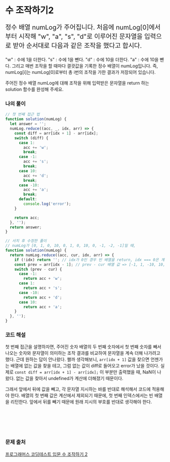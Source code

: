 # 수 조작하기2

<p style='font-size: 20px'>정수 배열 numLog가 주어집니다. 처음에 numLog[0]에서 부터 시작해 "w", "a", "s", "d"로 이루어진 문자열을 입력으로 받아 순서대로 다음과 같은 조작을 했다고 합시다.

"w" : 수에 1을 더한다.
"s" : 수에 1을 뺀다.
"d" : 수에 10을 더한다.
"a" : 수에 10을 뺀다.
그리고 매번 조작을 할 때마다 결괏값을 기록한 정수 배열이 numLog입니다. 즉, numLog[i]는 numLog[0]로부터 총 i번의 조작을 가한 결과가 저장되어 있습니다.

주어진 정수 배열 numLog에 대해 조작을 위해 입력받은 문자열을 return 하는 solution 함수를 완성해 주세요.</p>

### 나의 풀이

```javascript
// 첫 번째 접근 법
function solution(numLog) {
  let answer = '';
  numLog.reduce((acc, _, idx, arr) => {
    const diff = arr[idx + 1] - arr[idx];
    switch (diff) {
      case 1:
        acc += 'w';
        break;
      case -1:
        acc += 's';
        break;
      case 10:
        acc += 'd';
        break;
      case -10:
        acc += 'a';
        break;
      default:
        console.log('error');
    }

    return acc;
  }, '');
  return answer;
}

// 서치 후 수정한 풀이
// numLog가 [0, 1, 0, 10, 0, 1, 0, 10, 0, -1, -2, -1]일 때,
function solution(numLog) {
  return numLog.reduce((acc, cur, idx, arr) => {
    if (!idx) return ''; // idx가 0인 경우 빈 배열을 return, idx === 0은 계산에서 제외.
    const prev = arr[idx - 1]; // prev - cur 배열 값 => [-1, 1, -10, 10, -1, 1, -10, 10, 1, 1, -1]
    switch (prev - cur) {
      case -1:
        return acc + 'w';
      case 1:
        return acc + 's';
      case -10:
        return acc + 'd';
      case 10:
        return acc + 'a';
    }
  }, '');
}
```

### 코드 해설

첫 번째 접근을 설명하자면, 주어진 숫자 배열의 두 번째 숫자에서 첫 번째 숫자를 빼서 나오는 숫자와 문자열이 의미하는 조작 결과를 비교하여
문자열을 계속 더해 나가려고 했다. 근데 원하는 답이 안나왔다. 왤까 생각해보니, `arr[idx + 1]` 값을 찾으면 언젠가는 배열에 없는 값을 찾을 테고,
그럼 없는 값이 diff로 들어오고 error가 났을 것이다. 실제로 `const diff = arr[idx + 1] - arr[idx];` 이 부분만 출력했을 때, NaN이 나왔다.
없는 값을 찾아서 undefined가 계산에 더해졌기 때문이다.
<br />

그래서 앞에서 뒤에 값을 빼고, 각 문자열 지시하는 바를 반대로 해석해서 코드에 적용해야 한다.
배열의 첫 번째 값은 계산에서 제외되기 때문에, 첫 번째 인덱스에서는 빈 배열을 리턴한다. 앞에서 뒤를 빼기 때문에 원래 지시의 부호를 반대로 생각해야 한다.

<br />
<br />
<br />
<br />

### 문제 출처

<a href='https://school.programmers.co.kr/learn/courses/30/lessons/181925'>프로그래머스 코딩테스트 입문 수 조작하기 2</a>
